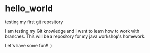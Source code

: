 # hello_world
testing my first git repository

I am testing my Git knowledge and I want to learn how to work with branches.
This will be a repository for my java workshop's homework.


Let's have some fun!! :)